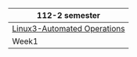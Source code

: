 | 112-2 semester |
|----------------|
| [Linux3-Automated Operations](./Linux3-Automated_Operation/)|
| Week1 | [FTP server of this course](./Linux3-Automated_Operation/Week1.md#ftp-server-of-this-course) |